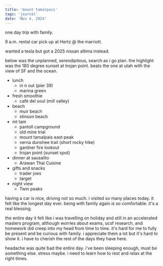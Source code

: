 ```yaml
---
title: 'mount tamalpais'
tags: 'journal'
date: 'Nov 4, 2024'
---
```


one day trip with family.

9 a.m. rental car pick up at Hertz @ the marriott.

wanted a tesla but got a 2025 nissan altima instead.

below was the unplanned, serendipitous, search as i go plan. the highlight was the 180 degree sunset at trojan point. beats the one at utah with the view of SF and the ocean.

- lunch
  - in n out (pier 39)
  - marina green
- fresh smoothie
  - café del soul (mill valley)
- beach
  - muir beach
  - stinson beach
- mt tam
  - pantoll campground
  - old mine trial
  - mount tamalpais east peak
  - verna dunshee trail (short rocky hike)
  - gardner fire lookout
  - trojan point (sunset spot)
- dinner at sausalito
  - Arawan Thai Cuisine
- gifts and snacks
  - trader joes
  - target
- night view
  - Twin peaks

having a car is nice, driving not so much. i visited so many places today. it felt like the longest day ever. being with family again is so comfortable. it's a real blessing.

the entire day it felt like i was travelling on holiday and still in an accelerated masters program, although worries about exams, ucsf research, and homework did creep into my head from time to time. it's hard for me to fully be present and be curious with family. i appreciate them a lot but it's hard to show it. i have to cherish the rest of the days they have here.

headache was quite bad the entire day. i've been sleeping enough, must be something else. stress maybe. i need to learn how to rest and relax at the right times.
